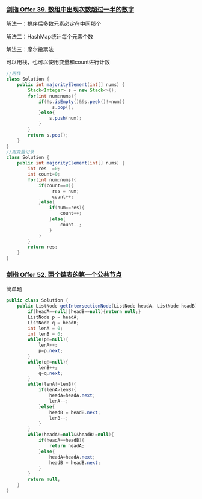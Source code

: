 ### [剑指 Offer 39. 数组中出现次数超过一半的数字](https://leetcode-cn.com/problems/shu-zu-zhong-chu-xian-ci-shu-chao-guo-yi-ban-de-shu-zi-lcof/)

解法一：排序后多数元素必定在中间那个

解法二：HashMap统计每个元素个数

解法三：摩尔投票法

可以用栈，也可以使用变量和count进行计数

```java
//用栈
class Solution {
    public int majorityElement(int[] nums) {
        Stack<Integer> s = new Stack<>();
        for(int num:nums){
            if(!s.isEmpty()&&s.peek()!=num){
                 s.pop();
            }else{
                s.push(num);
            }
        }
        return s.pop();
    }
}
//用变量记录
class Solution {
    public int majorityElement(int[] nums) {
        int res  =0;
        int count=0;
        for(int num:nums){
            if(count==0){
                 res = num;
                 count++;
            }else{
                if(num==res){
                    count++;
                }else{
                    count--;
                }
            }
        }
        return res;
    }
}
```

### [剑指 Offer 52. 两个链表的第一个公共节点](https://leetcode-cn.com/problems/liang-ge-lian-biao-de-di-yi-ge-gong-gong-jie-dian-lcof/)

简单题

```java
public class Solution {
    public ListNode getIntersectionNode(ListNode headA, ListNode headB) {
        if(headA==null||headB==null){return null;}
        ListNode p = headA;
        ListNode q = headB;
        int lenA = 0;
        int lenB = 0;
        while(p!=null){
            lenA++;
            p=p.next;
        }
        while(q!=null){
            lenB++;
            q=q.next;
        }
        while(lenA!=lenB){
            if(lenA>lenB){
                headA=headA.next;
                lenA--;
            }else{
                headB = headB.next;
                lenB--;
            }
        }
        while(headA!=null&&headB!=null){
            if(headA==headB){
                return headA;
            }else{
                headA=headA.next;
                headB = headB.next;
            }
        }
        return null;
    }
}
```



